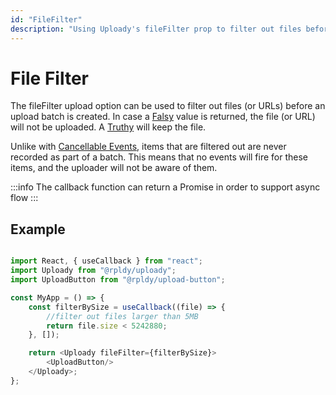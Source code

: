 ```yaml
---
id: "FileFilter"
description: "Using Uploady's fileFilter prop to filter out files before upload begins"
---
```


# File Filter

The fileFilter upload option can be used to filter out files (or URLs) before an upload batch is created.
In case a [Falsy](https://developer.mozilla.org/en-US/docs/Glossary/Falsy) value is returned, the file (or URL) will not be uploaded. 
A [Truthy](https://developer.mozilla.org/en-US/docs/Glossary/Truthy) will keep the file. 


Unlike with [Cancellable Events](../../api/events#cancellable-events), items that are filtered out are never recorded as part of a batch.
This means that no events will fire for these items, and the uploader will not be aware of them.

:::info
The callback function can return a Promise in order to support async flow 
:::

## Example

```javascript

import React, { useCallback } from "react";
import Uploady from "@rpldy/uploady";
import UploadButton from "@rpldy/upload-button";

const MyApp = () => {   
    const filterBySize = useCallback((file) => {
        //filter out files larger than 5MB
    	return file.size < 5242880;
    }, []);

    return <Uploady fileFilter={filterBySize}>
        <UploadButton/>
    </Uploady>;
};

```
